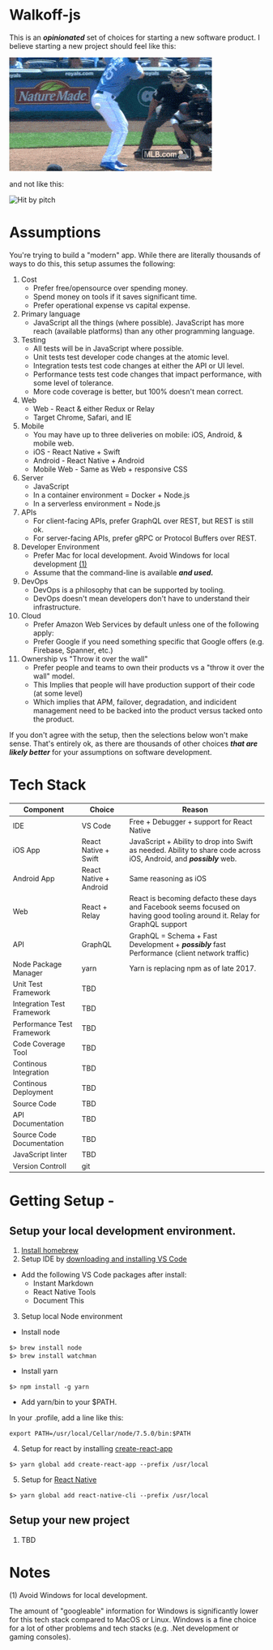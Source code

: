 # Walkoff-js

This is an ***opinionated*** set of choices for starting a new software product. 
I believe starting a new project should feel like this:

![Walloff Home run](./walkoff.gif)

and not like this:

![Hit by pitch](./hitbypitch.gif)


# Assumptions

You're trying to build a "modern" app.  While there are literally thousands of ways to do this, 
this setup assumes the following:
1. Cost
    * Prefer free/opensource over spending money.  
    * Spend money on tools if it saves significant time.
    * Prefer operational expense vs capital expense.
2. Primary language
    * JavaScript all the things (where possible).  JavaScript has more reach (available platforms) than any other programming language.
2. Testing
    * All tests will be in JavaScript where possible.
    * Unit tests test developer code changes at the atomic level.
    * Integration tests test code changes at either the API or UI level.
    * Performance tests test code changes that impact performance, with some level of tolerance.
    * More code coverage is better, but 100% doesn't mean correct.  
3. Web 
    * Web - React & either Redux or Relay
    * Target Chrome, Safari, and IE
4. Mobile
    * You may have up to three deliveries on mobile: iOS, Android, & mobile web.
    * iOS - React Native + Swift
    * Android - React Native + Android
    * Mobile Web - Same as Web + responsive CSS 
5. Server 
    * JavaScript 
    * In a container environment = Docker + Node.js
    * In a serverless environment = Node.js
6. APIs
    * For client-facing APIs, prefer GraphQL over REST, but REST is still ok.
    * For server-facing APIs, prefer gRPC or Protocol Buffers over REST.
7. Developer Environment
    * Prefer Mac for local development. Avoid Windows for local development [(1)](#subnote_1)
    * Assume that the command-line is available ***and used.***
8. DevOps
    * DevOps is a philosophy that can be supported by tooling.
    * DevOps doesn't mean developers don't have to understand their infrastructure.
9. Cloud
    * Prefer Amazon Web Services by default unless one of the following apply:
    * Prefer Google if you need something specific that Google offers (e.g. Firebase, Spanner, etc.)
10. Ownership vs "Throw it over the wall"
    * Prefer people and teams to own their products vs a "throw it over the wall" model.
    * This Implies that people will have production support of their code (at some level)
    * Which implies that APM, failover, degradation, and indicident management need to be 
    backed into the product versus tacked onto the product.



If you don't agree with the setup, then the selections below won't make sense.  That's entirely ok, as there are thousands of other choices 
***that are likely better*** for your assumptions on software development.

# Tech Stack

|Component | Choice| Reason |
|--|---|---|
|IDE  | VS Code | Free + Debugger + support for React Native | 
|iOS App | React Native + Swift | JavaScript + Ability to drop into Swift as needed.  Ability to share code across iOS, Android, and ***possibly*** web.
|Android App| React Native + Android | Same reasoning as iOS |
|Web | React + Relay | React is becoming defacto these days and Facebook seems focused on having good tooling around it.  Relay for GraphQL support|
|API| GraphQL | GraphQL = Schema + Fast Development + ***possibly*** fast Performance (client network traffic)|
|Node Package Manager | yarn | Yarn is replacing npm as of late 2017.  
| Unit Test Framework | TBD | |
| Integration Test Framework | TBD | | 
| Performance Test Framework | TBD | | 
| Code Coverage Tool | TBD | |
| Continous Integration | TBD | | 
| Continous Deployment | TBD | |
| Source Code | TBD | | 
| API Documentation | TBD | | 
| Source Code Documentation | TBD | | 
| JavaScript linter | TBD | | 
| Version Controll | git | |



# Getting Setup -

## Setup your local development environment.
1. [Install homebrew](https://brew.sh/)
2. Setup IDE by [downloading and installing VS Code](https://code.visualstudio.com/)
* Add the following VS Code packages after install:
    * Instant Markdown
    * React Native Tools
    * Document This
3. Setup local Node environment
* Install node
```shell
$> brew install node
$> brew install watchman
```
* Install yarn
```shell
$> npm install -g yarn
```
* Add yarn/bin to your $PATH.

In your .profile, add a line like this:
```shell
export PATH=/usr/local/Cellar/node/7.5.0/bin:$PATH
```
4. Setup for react by installing [create-react-app](https://github.com/facebookincubator/create-react-app)
```shell
$> yarn global add create-react-app --prefix /usr/local
```
5. Setup for [React Native](https://facebook.github.io/react-native/docs/getting-started.html)
```shell
$> yarn global add react-native-cli --prefix /usr/local
```

## Setup your new project
1. TBD







# Notes

<a name="subnote_1">(1)</a> Avoid Windows for local development.

The amount of "googleable" information for Windows is significantly lower for this tech stack compared to MacOS or Linux.  Windows is a fine choice for a lot of other problems and tech stacks (e.g. .Net development or gaming consoles).